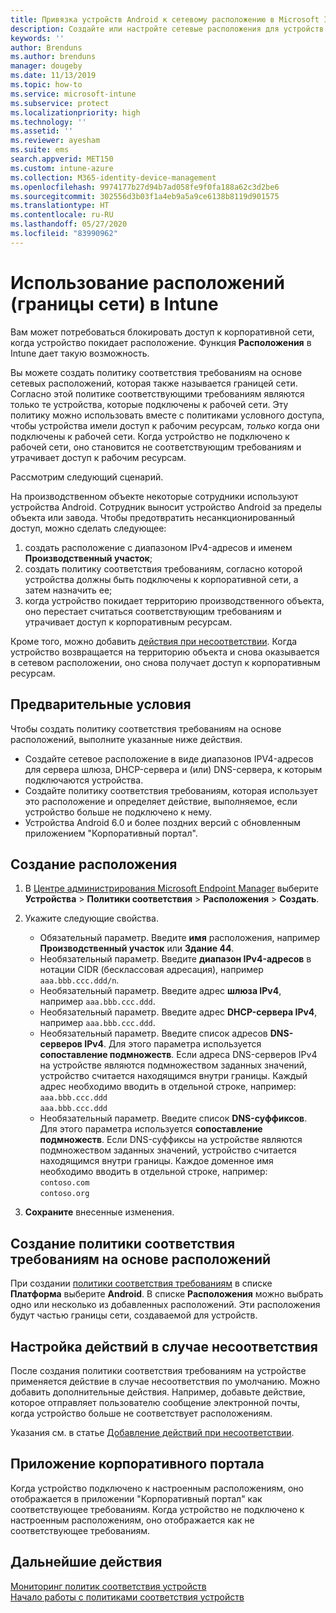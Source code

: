 ```yaml
---
title: Привязка устройств Android к сетевому расположению в Microsoft Intune — Azure | Документы Майкрософт
description: Создайте или настройте сетевые расположения для устройств Android в Microsoft Intune. Устройства можно помечать как не соответствующие требованиям в соответствии с их сетевым расположением. Когда устройство покидает сеть, доступ к ресурсам организации может блокироваться.
keywords: ''
author: Brenduns
ms.author: brenduns
manager: dougeby
ms.date: 11/13/2019
ms.topic: how-to
ms.service: microsoft-intune
ms.subservice: protect
ms.localizationpriority: high
ms.technology: ''
ms.assetid: ''
ms.reviewer: ayesham
ms.suite: ems
search.appverid: MET150
ms.custom: intune-azure
ms.collection: M365-identity-device-management
ms.openlocfilehash: 9974177b27d94b7ad058fe9f0fa188a62c3d2be6
ms.sourcegitcommit: 302556d3b03f1a4eb9a5a9ce6138b8119d901575
ms.translationtype: HT
ms.contentlocale: ru-RU
ms.lasthandoff: 05/27/2020
ms.locfileid: "83990962"
---
```

# <a name="use-locations-network-fence-in-intune"></a>Использование расположений (границы сети) в Intune

Вам может потребоваться блокировать доступ к корпоративной сети, когда устройство покидает расположение. Функция **Расположения** в Intune дает такую возможность. 

Вы можете создать политику соответствия требованиям на основе сетевых расположений, которая также называется границей сети. Согласно этой политике соответствующими требованиям являются только те устройства, которые подключены к рабочей сети. Эту политику можно использовать вместе с политиками условного доступа, чтобы устройства имели доступ к рабочим ресурсам, *только* когда они подключены к рабочей сети. Когда устройство не подключено к рабочей сети, оно становится не соответствующим требованиям и утрачивает доступ к рабочим ресурсам.

Рассмотрим следующий сценарий.

На производственном объекте некоторые сотрудники используют устройства Android. Сотрудник выносит устройство Android за пределы объекта или завода. Чтобы предотвратить несанкционированный доступ, можно сделать следующее:

1. создать расположение с диапазоном IPv4-адресов и именем **Производственный участок**;
2. создать политику соответствия требованиям, согласно которой устройства должны быть подключены к корпоративной сети, а затем назначить ее;
3. когда устройство покидает территорию производственного объекта, оно перестает считаться соответствующим требованиям и утрачивает доступ к корпоративным ресурсам.

Кроме того, можно добавить [действия при несоответствии](#configure-the-actions-for-noncompliance). Когда устройство возвращается на территорию объекта и снова оказывается в сетевом расположении, оно снова получает доступ к корпоративным ресурсам.

## <a name="prerequisites"></a>Предварительные условия

Чтобы создать политику соответствия требованиям на основе расположений, выполните указанные ниже действия.

- Создайте сетевое расположение в виде диапазонов IPV4-адресов для сервера шлюза, DHCP-сервера и (или) DNS-сервера, к которым подключаются устройства.
- Создайте политику соответствия требованиям, которая использует это расположение и определяет действие, выполняемое, если устройство больше не подключено к нему.
- Устройства Android 6.0 и более поздних версий с обновленным приложением "Корпоративный портал".

## <a name="create-a-location"></a>Создание расположения

1. В [Центре администрирования Microsoft Endpoint Manager](https://go.microsoft.com/fwlink/?linkid=2109431) выберите **Устройства** > **Политики соответствия** > **Расположения** > **Создать**.

2. Укажите следующие свойства.  

   - Обязательный параметр. Введите **имя** расположения, например **Производственный участок** или **Здание 44**.
   - Необязательный параметр. Введите **диапазон IPv4-адресов** в нотации CIDR (бесклассовая адресация), например `aaa.bbb.ccc.ddd/n`.
   - Необязательный параметр. Введите адрес **шлюза IPv4**, например `aaa.bbb.ccc.ddd`.
   - Необязательный параметр. Введите адрес **DHCP-сервера IPv4**, например `aaa.bbb.ccc.ddd`.
   - Необязательный параметр. Введите список адресов **DNS-серверов IPv4**. Для этого параметра используется **сопоставление подмножеств**. Если адреса DNS-серверов IPv4 на устройстве являются подмножеством заданных значений, устройство считается находящимся внутри границы. Каждый адрес необходимо вводить в отдельной строке, например:  
     `aaa.bbb.ccc.ddd`  
     `aaa.bbb.ccc.ddd`
   - Необязательный параметр. Введите список **DNS-суффиксов**. Для этого параметра используется **сопоставление подмножеств**. Если DNS-суффиксы на устройстве являются подмножеством заданных значений, устройство считается находящимся внутри границы. Каждое доменное имя необходимо вводить в отдельной строке, например:  
     `contoso.com`  
     `contoso.org`

3. **Сохраните** внесенные изменения.

## <a name="create-the-location-compliance-policy"></a>Создание политики соответствия требованиям на основе расположений

При создании [политики соответствия требованиям](create-compliance-policy.md) в списке **Платформа** выберите **Android**. В списке **Расположения** можно выбрать одно или несколько из добавленных расположений. Эти расположения будут частью границы сети, создаваемой для устройств.

## <a name="configure-the-actions-for-noncompliance"></a>Настройка действий в случае несоответствия

После создания политики соответствия требованиям на устройстве применяется действие в случае несоответствия по умолчанию. Можно добавить дополнительные действия. Например, добавьте действие, которое отправляет пользователю сообщение электронной почты, когда устройство больше не соответствует расположениям.

Указания см. в статье [Добавление действий при несоответствии](actions-for-noncompliance.md).

## <a name="company-portal-app"></a>Приложение корпоративного портала

Когда устройство подключено к настроенным расположениям, оно отображается в приложении "Корпоративный портал" как соответствующее требованиям. Когда устройство не подключено к настроенным расположениям, оно отображается как не соответствующее требованиям.

## <a name="next-steps"></a>Дальнейшие действия

[Мониторинг политик соответствия устройств](compliance-policy-monitor.md)  
[Начало работы с политиками соответствия устройств](device-compliance-get-started.md)
